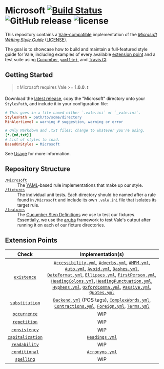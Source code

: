 # Microsoft [![Build Status](https://travis-ci.org/errata-ai/Microsoft.svg?branch=master)](https://travis-ci.org/errata-ai/Microsoft) ![GitHub release](https://img.shields.io/github/release/ValeLint/vale.svg) ![license](https://img.shields.io/github/license/mashape/apistatus.svg)

This repository contains a [Vale-compatible](https://github.com/errata-ai/vale) implementation of the [*Microsoft Writing Style Guide*](https://docs.microsoft.com/en-us/style-guide/welcome/) ([LICENSE](https://github.com/MicrosoftDocs/microsoft-style-guide/blob/master/LICENSE)).

The goal is to showcase how to build and maintain a full-featured style guide for Vale, including examples of every available [extension point](https://errata-ai.github.io/vale/styles/#extension-points) and a test suite using [Cucumber](https://cucumber.io/), [`yamllint`](https://github.com/adrienverge/yamllint), and [Travis CI](https://travis-ci.org/).

## Getting Started

> :exclamation: Microsoft requires Vale >= **1.0.0**. :exclamation:

Download the [latest release](https://github.com/errata-ai/Microsoft/releases), copy the "Microsoft" directory onto your `StylesPath`, and include it in your configuration file:

```ini
# This goes in a file named either `.vale.ini` or `_vale.ini`.
StylesPath = path/to/some/directory
MinAlertLevel = warning # suggestion, warning or error

# Only Markdown and .txt files; change to whatever you're using.
[*.{md,txt}]
# List of styles to load.
BasedOnStyles = Microsoft
```

See [Usage](https://github.com/errata-ai/vale/#usage) for more information.

## Repository Structure

<dl>
  <dt><a href="https://github.com/errata-ai/Microsoft/tree/master/Microsoft"><code>/Microsoft</code></a></dt>
  <dd>The <a href="http://yaml.org/">YAML</a>-based rule implementations that make up our style.</dd>

  <dt><a href="https://github.com/errata-ai/Microsoft/tree/master/fixtures"><code>/fixtures</code></a></dt>
  <dd>The individual unit tests. Each directory should be named after a rule found in <code>/Microsoft</code> and include its own <code>.vale.ini</code> file that isolates its target rule.</dd>

  <dt><a href="https://github.com/errata-ai/Microsoft/tree/master/features"><code>/features</code></a></dt>
  <dd>The <a href="https://github.com/cucumber/cucumber/wiki/Step-Definitions">Cucumber Step Definitions</a> we use to test our fixtures. Essentially, we use the <a href="https://github.com/cucumber/aruba">aruba</a> framework to test Vale's output after running it on each of our fixture directories.</dd>
</dl>

## Extension Points

|   Check    |                    Implementation(s)                   |
|:------------:|:---------------------------------------------------:|
| [`existence`](https://errata-ai.github.io/vale/styles/#existence)  | [`Accessibility.yml`](https://github.com/errata-ai/Microsoft/blob/master/Microsoft/Accessibility.yml), [`Adverbs.yml`](https://github.com/errata-ai/Microsoft/blob/master/Microsoft/Adverbs.yml), [`AMPM.yml`](https://github.com/errata-ai/Microsoft/blob/master/Microsoft/AMPM.yml), [`Auto.yml`](https://github.com/errata-ai/Microsoft/blob/master/Microsoft/Auto.yml), [`Avoid.yml`](https://github.com/errata-ai/Microsoft/blob/master/Microsoft/Avoid.yml), [`Dashes.yml`](https://github.com/errata-ai/Microsoft/blob/master/Microsoft/Dashes.yml), [`DateFormat.yml`](https://github.com/errata-ai/Microsoft/blob/master/Microsoft/DateFormat.yml), [`Ellipses.yml`](https://github.com/errata-ai/Microsoft/blob/master/Microsoft/Ellipses.yml), [`FirstPerson.yml`](https://github.com/errata-ai/Microsoft/blob/master/Microsoft/FirstPerson.yml), [`HeadingColons.yml`](https://github.com/errata-ai/Microsoft/blob/master/Microsoft/HeadingColons.yml), [`HeadingPunctuation.yml`](https://github.com/errata-ai/Microsoft/blob/master/Microsoft/HeadingPunctuation.yml), [`Hyphens.yml`](https://github.com/errata-ai/Microsoft/blob/master/Microsoft/Hyphens.yml), [`OxfordComma.yml`](https://github.com/errata-ai/Microsoft/blob/master/Microsoft/OxfordComma.yml), [`Passive.yml`](https://github.com/errata-ai/Microsoft/blob/master/Microsoft/Passive.yml), [`Quotes.yml`](https://github.com/errata-ai/Microsoft/blob/master/Microsoft/Quotes.yml) |
| [`substitution`](https://errata-ai.github.io/vale/styles/#substitution)  | [`Backend.yml`](https://github.com/errata-ai/Microsoft/blob/master/Microsoft/Backend.yml) (POS tags), [`ComplexWords.yml`](https://github.com/errata-ai/Microsoft/blob/master/Microsoft/ComplexWords.yml), [`Contractions.yml`](https://github.com/errata-ai/Microsoft/blob/master/Microsoft/Contractions.yml), [`Foreign.yml`](https://github.com/errata-ai/Microsoft/blob/master/Microsoft/Foreign.yml), [`Terms.yml`](https://github.com/errata-ai/Microsoft/blob/master/Microsoft/Terms.yml) |
| [`occurrence`](https://errata-ai.github.io/vale/styles/#occurrence)  | WIP |
| [`repetition`](https://errata-ai.github.io/vale/styles/#repetition)  | WIP |
| [`consistency`](https://errata-ai.github.io/vale/styles/#consistency)| WIP |
| [`capitalization`](https://errata-ai.github.io/vale/styles/#capitalization)  | [`Headings.yml`](https://github.com/errata-ai/Microsoft/blob/master/Microsoft/Headings.yml) |
| [`readability`](https://errata-ai.github.io/vale/styles/#readability)  | WIP |
| [`conditional`](https://errata-ai.github.io/vale/styles/#conditional)  | [`Acronyms.yml`](https://github.com/errata-ai/Microsoft/blob/master/Microsoft/Acronyms.yml) |
| [`spelling`](https://errata-ai.github.io/vale/styles/#spelling)  | WIP |


